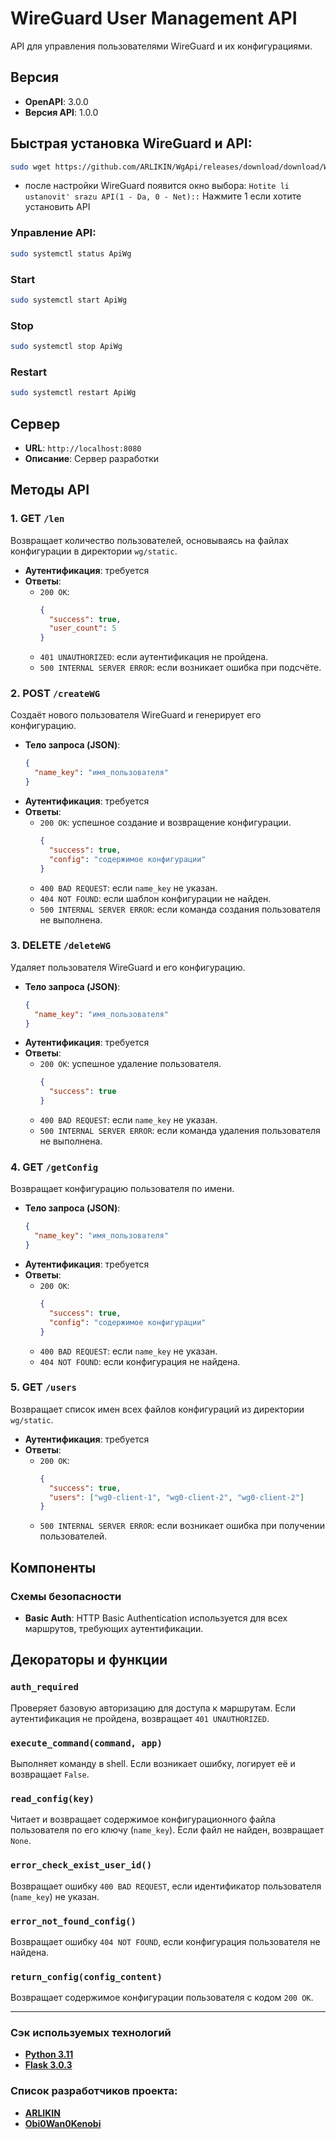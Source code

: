 # WireGuard User Management API

API для управления пользователями WireGuard и их конфигурациями. 

## Версия
- **OpenAPI**: 3.0.0
- **Версия API**: 1.0.0

<h2>Быстрая установка WireGuard и API:</h2>

```bash
sudo wget https://github.com/ARLIKIN/WgApi/releases/download/download/Wireguard-installer-with-Adminpanel.sh && chmod 774 Wireguard-installer-with-Adminpanel.sh && ./Wireguard-installer-with-Adminpanel.sh
```
- после настройки WireGuard появится окно выбора: `Hotite li ustanovit' srazu API(1 - Da, 0 - Net)::` Нажмите 1 если хотите установить API

<h3>Управление API:</h3>

```bash
sudo systemctl status ApiWg
```

<h3>Start</h3>

```bash
sudo systemctl start ApiWg
```

<h3>Stop</h3>

```bash
sudo systemctl stop ApiWg
```

<h3>Restart</h3>

```bash
sudo systemctl restart ApiWg
```

## Сервер
- **URL**: `http://localhost:8080`
- **Описание**: Сервер разработки

## Методы API

### 1. GET `/len`
Возвращает количество пользователей, основываясь на файлах конфигурации в директории `wg/static`.

- **Аутентификация**: требуется
- **Ответы**:
  - `200 OK`:
    ```json
    {
      "success": true,
      "user_count": 5
    }
    ```
  - `401 UNAUTHORIZED`: если аутентификация не пройдена.
  - `500 INTERNAL SERVER ERROR`: если возникает ошибка при подсчёте.

### 2. POST `/createWG`
Создаёт нового пользователя WireGuard и генерирует его конфигурацию.

- **Тело запроса (JSON)**:
    ```json
    {
      "name_key": "имя_пользователя"
    }
    ```
- **Аутентификация**: требуется
- **Ответы**:
  - `200 OK`: успешное создание и возвращение конфигурации.
    ```json
    {
      "success": true,
      "config": "содержимое конфигурации"
    }
    ```
  - `400 BAD REQUEST`: если `name_key` не указан.
  - `404 NOT FOUND`: если шаблон конфигурации не найден.
  - `500 INTERNAL SERVER ERROR`: если команда создания пользователя не выполнена.

### 3. DELETE `/deleteWG`
Удаляет пользователя WireGuard и его конфигурацию.

- **Тело запроса (JSON)**:
    ```json
    {
      "name_key": "имя_пользователя"
    }
    ```
- **Аутентификация**: требуется
- **Ответы**:
  - `200 OK`: успешное удаление пользователя.
    ```json
    {
      "success": true
    }
    ```
  - `400 BAD REQUEST`: если `name_key` не указан.
  - `500 INTERNAL SERVER ERROR`: если команда удаления пользователя не выполнена.

### 4. GET `/getConfig`
Возвращает конфигурацию пользователя по имени.

- **Тело запроса (JSON)**:
    ```json
    {
      "name_key": "имя_пользователя"
    }
    ```
- **Аутентификация**: требуется
- **Ответы**:
  - `200 OK`: 
    ```json
    {
      "success": true,
      "config": "содержимое конфигурации"
    }
    ```
  - `400 BAD REQUEST`: если `name_key` не указан.
  - `404 NOT FOUND`: если конфигурация не найдена.

### 5. GET `/users`
Возвращает список имен всех файлов конфигураций из директории `wg/static`.

- **Аутентификация**: требуется
- **Ответы**:
  - `200 OK`:
    ```json
    {
      "success": true,
      "users": ["wg0-client-1", "wg0-client-2", "wg0-client-2"]
    }
    ```
  - `500 INTERNAL SERVER ERROR`: если возникает ошибка при получении пользователей.

## Компоненты

### Схемы безопасности
- **Basic Auth**: HTTP Basic Authentication используется для всех маршрутов, требующих аутентификации.

## Декораторы и функции

### `auth_required`
Проверяет базовую авторизацию для доступа к маршрутам. Если аутентификация не пройдена, возвращает `401 UNAUTHORIZED`.

### `execute_command(command, app)`
Выполняет команду в shell. Если возникает ошибку, логирует её и возвращает `False`.

### `read_config(key)`
Читает и возвращает содержимое конфигурационного файла пользователя по его ключу (`name_key`). Если файл не найден, возвращает `None`.

### `error_check_exist_user_id()`
Возвращает ошибку `400 BAD REQUEST`, если идентификатор пользователя (`name_key`) не указан.

### `error_not_found_config()`
Возвращает ошибку `404 NOT FOUND`, если конфигурация пользователя не найдена.

### `return_config(config_content)`
Возвращает содержимое конфигурации пользователя с кодом `200 OK`.

---


### Сэк используемых технологий
 * [**Python 3.11**](https://www.python.org/downloads/release/python-390/)
 * [**Flask 3.0.3**](https://flask.palletsprojects.com/en/3.0.x/)


### Список разработчиков проекта:
* [**ARLIKIN**](https://github.com/ARLIKIN)
* [**Obi0Wan0Kenobi**](https://github.com/Obi0Wan0Kenobi)